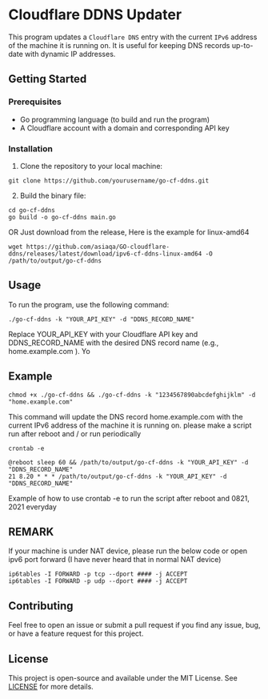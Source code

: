 # Cloudflare DDNS Updater 
 
This program updates a `Cloudflare DNS` entry with the current `IPv6` address of the machine it is running on. It is useful for keeping DNS records up-to-date with dynamic IP addresses. 
 
## Getting Started 
 
### Prerequisites 
 
- Go programming language (to build and run the program) 
- A Cloudflare account with a domain and corresponding API key 
 
### Installation 
 
1. Clone the repository to your local machine:
```
git clone https://github.com/yourusername/go-cf-ddns.git
```
2. Build the binary file:
```
cd go-cf-ddns
go build -o go-cf-ddns main.go
```
OR
Just download from the release, Here is the example for linux-amd64
```
wget https://github.com/asiaqa/GO-cloudflare-ddns/releases/latest/download/ipv6-cf-ddns-linux-amd64 -O /path/to/output/go-cf-ddns
```
## Usage 
 
To run the program, use the following command:
```
./go-cf-ddns -k "YOUR_API_KEY" -d "DDNS_RECORD_NAME"
```
Replace  YOUR_API_KEY  with your Cloudflare API key and  DDNS_RECORD_NAME  with the desired DNS record name (e.g.,  home.example.com ). Yo

## Example
```
chmod +x ./go-cf-ddns && ./go-cf-ddns -k "1234567890abcdefghijklm" -d "home.example.com"
```
This command will update the DNS record  home.example.com  with the current IPv6 address of the machine it is running on. please make a script run after reboot and / or run periodically 

```
crontab -e
```
```
@reboot sleep 60 && /path/to/output/go-cf-ddns -k "YOUR_API_KEY" -d "DDNS_RECORD_NAME"
21 8.20 * * * /path/to/output/go-cf-ddns -k "YOUR_API_KEY" -d "DDNS_RECORD_NAME"
```
Example of how to use crontab -e to run the script after reboot and 0821, 2021 everyday

## REMARK

If your machine is under NAT device, please run the below code or open ipv6 port forward (I have never heard that in normal NAT device)

```
ip6tables -I FORWARD -p tcp --dport #### -j ACCEPT
ip6tables -I FORWARD -p udp --dport #### -j ACCEPT
```

## Contributing 
 
Feel free to open an issue or submit a pull request if you find any issue, bug, or have a feature request for this project. 
 
## License 
 
This project is open-source and available under the MIT License. See [LICENSE](LICENSE) for more details.
